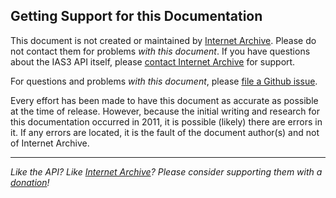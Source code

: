 ## Getting Support for this Documentation

This document is not created or maintained by [Internet Archive](http://archive.org). Please do not contact them for problems _with this document_. If you have questions about the IAS3 API itself, please [contact Internet Archive](mailto:info@archive.org) for support.

For questions and problems _with this document_, please [file a Github issue](https://github.com/vmbrasseur/IAS3API/issues).

Every effort has been made to have this document as accurate as possible at the time of release. However, because the initial writing and research for this documentation occurred in 2011, it is possible (likely) there are errors in it. If any errors are located, it is the fault of the document author(s) and not of Internet Archive.

-----

_Like the API? Like [Internet Archive](http://archive.org)? Please consider supporting them with a [donation](http://archive.org/donate/)!_

